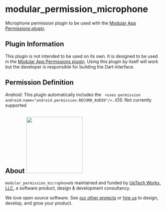 # modular_permission_microphone

Microphone permission plugin to be used with the [Modular App Permissions plugin](https://github.com/uptech/modular_app_permissions).

## Plugin Information

This plugin is not intended to be used on its own. It is designed to be used in the [Modular App Permissions
plugin](https://github.com/uptech/modular_app_permissions). Using this plugin by itself will work
but the developer is responsible for building the Dart interface.  

## Permission Definition

*Android*: This plugin automatically includes the ` <uses-permission android:name="android.permission.RECORD_AUDIO"/>`.
*iOS*: Not currently supported

## About <img src="http://upte.ch/img/logo.png" width="180">

`modular_permission_microphone`is maintained and funded by [UpTech Works, LLC](http://upte.ch/), a
software product, design & development consultancy.

We love open source software. See [our other projects](https://github.com/uptech) or
[hire us](http://upte.ch/) to design, develop, and grow your product.
